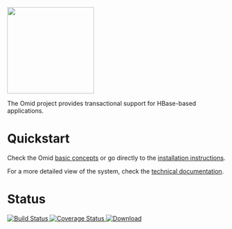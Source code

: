<img src="https://github.com/yahoo/omid/blob/master/doc/images/omid-logo.png" width="200">

The Omid project provides transactional support for HBase-based applications.

# Quickstart

Check the Omid [basic concepts](https://github.com/yahoo/omid/wiki/Getting-Started) or go directly
to the [installation instructions](https://github.com/yahoo/omid/wiki/Installation).

For a more detailed view of the system, check the [technical documentation](https://github.com/yahoo/omid/wiki/Technical-Documentation).



# Status


[ ![Build Status](https://travis-ci.org/yahoo/omid.svg?branch=open-source) ](https://travis-ci.org/yahoo/omid)
[ ![Coverage Status](https://coveralls.io/repos/yahoo/omid/badge.svg?branch=open-source&service=github) ](https://coveralls.io/github/yahoo/omid?branch=open-source)
[ ![Download](https://api.bintray.com/packages/yahoo/maven/omid/images/download.svg) ](https://bintray.com/yahoo/maven/omid/_latestVersion)

